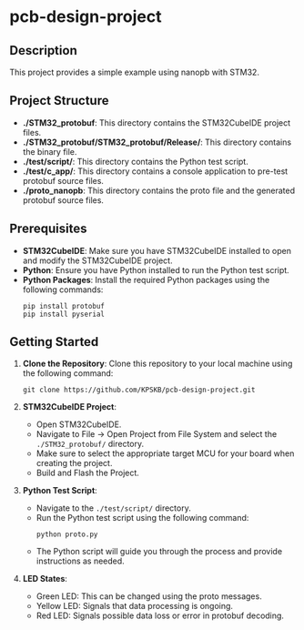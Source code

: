 # pcb-design-project

## Description

This project provides a simple example using nanopb with STM32.

## Project Structure

- **./STM32_protobuf**: This directory contains the STM32CubeIDE project files.
- **./STM32_protobuf/STM32_protobuf/Release/**: This directory contains the binary file.
- **./test/script/**: This directory contains the Python test script.
- **./test/c_app/**: This directory contains a console application to pre-test protobuf source files.
- **./proto_nanopb**: This directory contains the proto file and the generated protobuf source files.



## Prerequisites

- **STM32CubeIDE**: Make sure you have STM32CubeIDE installed to open and modify the STM32CubeIDE project.
- **Python**: Ensure you have Python installed to run the Python test script.
- **Python Packages**: Install the required Python packages using the following commands:
    ```
    pip install protobuf
    pip install pyserial
    ```

## Getting Started

1. **Clone the Repository**: Clone this repository to your local machine using the following command:
    ```
    git clone https://github.com/KPSKB/pcb-design-project.git
    ```

2. **STM32CubeIDE Project**:
    - Open STM32CubeIDE.
    - Navigate to File -> Open Project from File System and select the `./STM32_protobuf/` directory.
	- Make sure to select the appropriate target MCU for your board when creating the project.
	- Build and Flash the Project.

3. **Python Test Script**:
    - Navigate to the `./test/script/` directory.
    - Run the Python test script using the following command:
        ```
        python proto.py
        ```
	- The Python script will guide you through the process and provide instructions as needed.
	
4. **LED States**:
    - Green LED: This can be changed using the proto messages.
    - Yellow LED: Signals that data processing is ongoing.
    - Red LED: Signals possible data loss or error in protobuf decoding.

 
